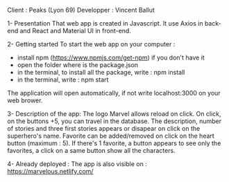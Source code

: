 Client : Peaks (Lyon 69)
Developper : Vincent Ballut

1- Presentation
That web app is created in Javascript. It use Axios in back-end and React and Material UI in front-end.


2- Getting started
To start the web app on your computer : 
 - install npm (https://www.npmjs.com/get-npm) if you don't have it
 - open the folder where is the package.json
 - in the terminal, to install all the package, write : npm install
 - in the terminal, write : npm start

The application will open automatically, if not write localhost:3000 on your web brower.


3- Description of the app: 
The logo Marvel allows reload on click.
On click, on the buttons +5, you can travel in the database.
The description, number of stories and three first stories appears or disapear on click on the superhero's name.
Favorite can be added/removed on click on the heart button (maximum : 5).
If there's 1 favorite, a button appears to see only the favorites, a click on a same button show all the characters.


4- Already deployed :
The app is also visible on :
https://marvelous.netlify.com/